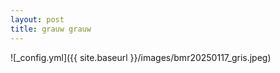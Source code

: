 ```yaml
---
layout: post
title: grauw grauw
---
```


![_config.yml]({{ site.baseurl }}/images/bmr20250117_gris.jpeg)
